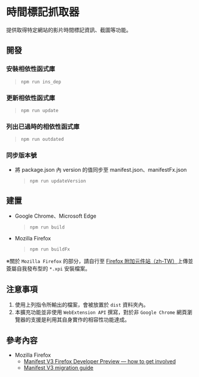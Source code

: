 # 時間標記抓取器

提供取得特定網站的影片時間標記資訊、截圖等功能。

## 開發

### 安裝相依性函式庫

> `npm run ins_dep`

### 更新相依性函式庫

> `npm run update`

### 列出已過時的相依性函式庫

> `npm run outdated`

### 同步版本號

- 將 package.json 內 version 的值同步至 manifest.json、manifestFx.json
  > `npm run updateVersion`

## 建置

- Google Chrome、Microsoft Edge
  > `npm run build`

- Mozilla Firefox
  > `npm run buildFx`

※關於 `Mozilla Firefox` 的部分，請自行至
[Firefox 附加元件站（zh-TW）](https://addons.mozilla.org/)上傳並簽屬自我發布型的 `*.xpi` 安裝檔案。

## 注意事項

1. 使用上列指令所輸出的檔案，會被放置於 `dist` 資料夾內。
2. 本擴充功能並非使用 `WebExtension API` 撰寫，對於非 `Google Chrome` 網頁瀏覽器的支援是利用其自身實作的相容性功能達成。

## 參考內容

- Mozilla Firefox
  - [Manifest V3 Firefox Developer Preview — how to get involved](https://blog.mozilla.org/addons/2022/06/08/manifest-v3-firefox-developer-preview-how-to-get-involved/)
  - [Manifest V3 migration guide](https://extensionworkshop.com/documentation/develop/manifest-v3-migration-guide/)
